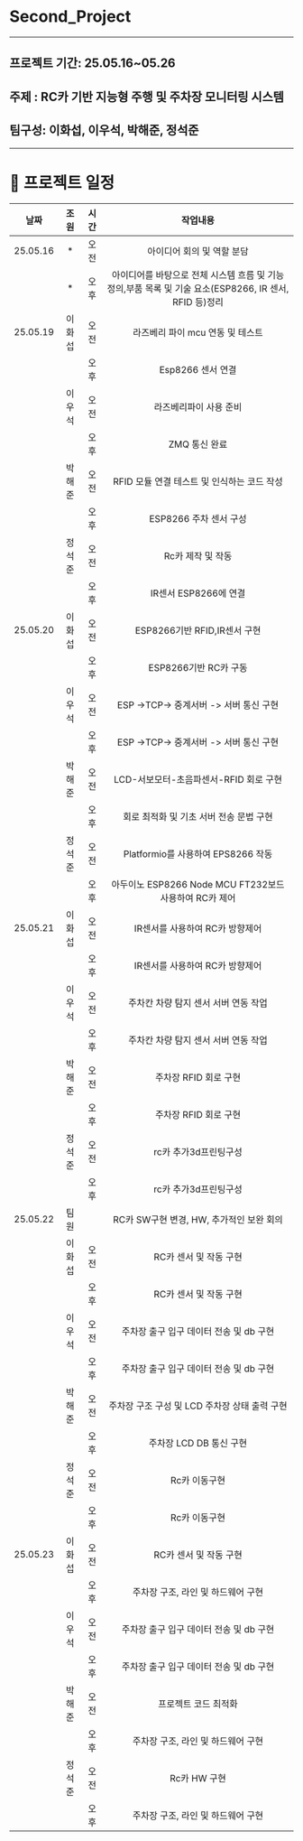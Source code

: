 # Second_Project

------------------------------------------------------------
## 프로젝트 기간: 25.05.16~05.26
## 주제 : RC카 기반 지능형 주행 및 주차장 모니터링 시스템
## 팀구성: 이화섭, 이우석, 박해준, 정석준

-------------------------------------------------------
# 📅 프로젝트 일정
|날짜|조원|시간|작업내용|
|:---:|:-----:|:---:|:---:|
|25.05.16|*|오전|아이디어 회의 및 역할 분담|
||*|오후|아이디어를 바탕으로 전체 시스템 흐름 및 기능 정의,부품 목록 및 기술 요소(ESP8266, IR 센서, RFID 등)정리|
|25.05.19|이화섭|오전|라즈베리 파이 mcu 연동 및 테스트|
|||오후|Esp8266 센서 연결|
||이우석|오전|라즈베리파이 사용 준비|
|||오후|ZMQ 통신 완료|
||박해준|오전|RFID 모듈 연결 테스트 및 인식하는 코드 작성|
|||오후|ESP8266 주차 센서 구성|
||정석준|오전|Rc카 제작 및 작동|
|||오후|IR센서 ESP8266에 연결|
|25.05.20|이화섭|오전|ESP8266기반 RFID,IR센서 구현|
|||오후|ESP8266기반 RC카 구동|
||이우석|오전| ESP ->TCP-> 중계서버 -> 서버 통신 구현|
|||오후|ESP ->TCP-> 중계서버 -> 서버 통신 구현|
||박해준|오전|LCD-서보모터-초음파센서-RFID 회로 구현|
|||오후|회로 최적화 및 기초 서버 전송 문법 구현|
||정석준|오전|Platformio를 사용하여 EPS8266 작동|
|||오후|아두이노 ESP8266 Node MCU FT232보드 사용하여 RC카 제어|
|25.05.21|이화섭|오전|IR센서를 사용하여 RC카 방향제어|
|||오후|IR센서를 사용하여 RC카 방향제어|
||이우석|오전| 주차칸 차량 탐지 센서 서버 연동 작업|
|||오후|주차칸 차량 탐지 센서 서버 연동 작업|
||박해준|오전|주차장 RFID 회로 구현|
|||오후|주차장 RFID 회로 구현|
||정석준|오전|rc카 추가3d프린팅구성|
|||오후|rc카 추가3d프린팅구성|
|25.05.22|팀원||RC카 SW구현 변경, HW, 추가적인 보완 회의|
||이화섭|오전|RC카 센서 및 작동 구현|
|||오후|RC카 센서 및 작동 구현|
||이우석|오전|주차장 출구 입구 데이터 전송 및 db 구현|
|||오후|주차장 출구 입구 데이터 전송 및 db 구현|
||박해준|오전|주차장 구조 구성 및 LCD 주차장 상태 출력 구현|
|||오후|주차장 LCD DB 통신 구현|
||정석준|오전|Rc카 이동구현|
|||오후|Rc카 이동구현|
|25.05.23|이화섭|오전|RC카 센서 및 작동 구현|
|||오후|주차장 구조, 라인 및 하드웨어 구현|
||이우석|오전|주차장 출구 입구 데이터 전송 및 db 구현|
|||오후|주차장 출구 입구 데이터 전송 및 db 구현|
||박해준|오전|프로젝트 코드 최적화|
|||오후|주차장 구조, 라인 및 하드웨어 구현|
||정석준|오전|Rc카 HW 구현|
|||오후|주차장 구조, 라인 및 하드웨어 구현|

